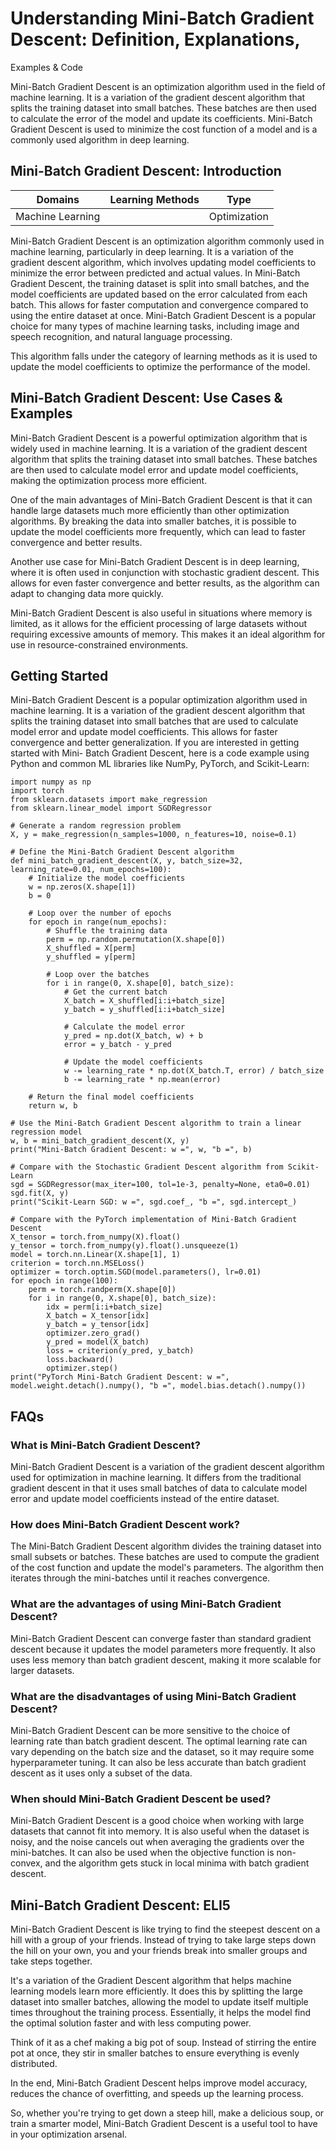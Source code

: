 # Understanding Mini-Batch Gradient Descent: Definition, Explanations,
Examples & Code

Mini-Batch Gradient Descent is an optimization algorithm used in the field of
machine learning. It is a variation of the gradient descent algorithm that
splits the training dataset into small batches. These batches are then used to
calculate the error of the model and update its coefficients. Mini-Batch
Gradient Descent is used to minimize the cost function of a model and is a
commonly used algorithm in deep learning.

## Mini-Batch Gradient Descent: Introduction

Domains | Learning Methods | Type  
---|---|---  
Machine Learning |  | Optimization  
  
Mini-Batch Gradient Descent is an optimization algorithm commonly used in
machine learning, particularly in deep learning. It is a variation of the
gradient descent algorithm, which involves updating model coefficients to
minimize the error between predicted and actual values. In Mini-Batch Gradient
Descent, the training dataset is split into small batches, and the model
coefficients are updated based on the error calculated from each batch. This
allows for faster computation and convergence compared to using the entire
dataset at once. Mini-Batch Gradient Descent is a popular choice for many
types of machine learning tasks, including image and speech recognition, and
natural language processing.

This algorithm falls under the category of learning methods as it is used to
update the model coefficients to optimize the performance of the model.

## Mini-Batch Gradient Descent: Use Cases & Examples

Mini-Batch Gradient Descent is a powerful optimization algorithm that is
widely used in machine learning. It is a variation of the gradient descent
algorithm that splits the training dataset into small batches. These batches
are then used to calculate model error and update model coefficients, making
the optimization process more efficient.

One of the main advantages of Mini-Batch Gradient Descent is that it can
handle large datasets much more efficiently than other optimization
algorithms. By breaking the data into smaller batches, it is possible to
update the model coefficients more frequently, which can lead to faster
convergence and better results.

Another use case for Mini-Batch Gradient Descent is in deep learning, where it
is often used in conjunction with stochastic gradient descent. This allows for
even faster convergence and better results, as the algorithm can adapt to
changing data more quickly.

Mini-Batch Gradient Descent is also useful in situations where memory is
limited, as it allows for the efficient processing of large datasets without
requiring excessive amounts of memory. This makes it an ideal algorithm for
use in resource-constrained environments.

## Getting Started

Mini-Batch Gradient Descent is a popular optimization algorithm used in
machine learning. It is a variation of the gradient descent algorithm that
splits the training dataset into small batches that are used to calculate
model error and update model coefficients. This allows for faster convergence
and better generalization. If you are interested in getting started with Mini-
Batch Gradient Descent, here is a code example using Python and common ML
libraries like NumPy, PyTorch, and Scikit-Learn:

    
    
    
    import numpy as np
    import torch
    from sklearn.datasets import make_regression
    from sklearn.linear_model import SGDRegressor
    
    # Generate a random regression problem
    X, y = make_regression(n_samples=1000, n_features=10, noise=0.1)
    
    # Define the Mini-Batch Gradient Descent algorithm
    def mini_batch_gradient_descent(X, y, batch_size=32, learning_rate=0.01, num_epochs=100):
        # Initialize the model coefficients
        w = np.zeros(X.shape[1])
        b = 0
        
        # Loop over the number of epochs
        for epoch in range(num_epochs):
            # Shuffle the training data
            perm = np.random.permutation(X.shape[0])
            X_shuffled = X[perm]
            y_shuffled = y[perm]
            
            # Loop over the batches
            for i in range(0, X.shape[0], batch_size):
                # Get the current batch
                X_batch = X_shuffled[i:i+batch_size]
                y_batch = y_shuffled[i:i+batch_size]
                
                # Calculate the model error
                y_pred = np.dot(X_batch, w) + b
                error = y_batch - y_pred
                
                # Update the model coefficients
                w -= learning_rate * np.dot(X_batch.T, error) / batch_size
                b -= learning_rate * np.mean(error)
        
        # Return the final model coefficients
        return w, b
    
    # Use the Mini-Batch Gradient Descent algorithm to train a linear regression model
    w, b = mini_batch_gradient_descent(X, y)
    print("Mini-Batch Gradient Descent: w =", w, "b =", b)
    
    # Compare with the Stochastic Gradient Descent algorithm from Scikit-Learn
    sgd = SGDRegressor(max_iter=100, tol=1e-3, penalty=None, eta0=0.01)
    sgd.fit(X, y)
    print("Scikit-Learn SGD: w =", sgd.coef_, "b =", sgd.intercept_)
    
    # Compare with the PyTorch implementation of Mini-Batch Gradient Descent
    X_tensor = torch.from_numpy(X).float()
    y_tensor = torch.from_numpy(y).float().unsqueeze(1)
    model = torch.nn.Linear(X.shape[1], 1)
    criterion = torch.nn.MSELoss()
    optimizer = torch.optim.SGD(model.parameters(), lr=0.01)
    for epoch in range(100):
        perm = torch.randperm(X.shape[0])
        for i in range(0, X.shape[0], batch_size):
            idx = perm[i:i+batch_size]
            X_batch = X_tensor[idx]
            y_batch = y_tensor[idx]
            optimizer.zero_grad()
            y_pred = model(X_batch)
            loss = criterion(y_pred, y_batch)
            loss.backward()
            optimizer.step()
    print("PyTorch Mini-Batch Gradient Descent: w =", model.weight.detach().numpy(), "b =", model.bias.detach().numpy())
    
    

## FAQs

### What is Mini-Batch Gradient Descent?

Mini-Batch Gradient Descent is a variation of the gradient descent algorithm
used for optimization in machine learning. It differs from the traditional
gradient descent in that it uses small batches of data to calculate model
error and update model coefficients instead of the entire dataset.

### How does Mini-Batch Gradient Descent work?

The Mini-Batch Gradient Descent algorithm divides the training dataset into
small subsets or batches. These batches are used to compute the gradient of
the cost function and update the model's parameters. The algorithm then
iterates through the mini-batches until it reaches convergence.

### What are the advantages of using Mini-Batch Gradient Descent?

Mini-Batch Gradient Descent can converge faster than standard gradient descent
because it updates the model parameters more frequently. It also uses less
memory than batch gradient descent, making it more scalable for larger
datasets.

### What are the disadvantages of using Mini-Batch Gradient Descent?

Mini-Batch Gradient Descent can be more sensitive to the choice of learning
rate than batch gradient descent. The optimal learning rate can vary depending
on the batch size and the dataset, so it may require some hyperparameter
tuning. It can also be less accurate than batch gradient descent as it uses
only a subset of the data.

### When should Mini-Batch Gradient Descent be used?

Mini-Batch Gradient Descent is a good choice when working with large datasets
that cannot fit into memory. It is also useful when the dataset is noisy, and
the noise cancels out when averaging the gradients over the mini-batches. It
can also be used when the objective function is non-convex, and the algorithm
gets stuck in local minima with batch gradient descent.

## Mini-Batch Gradient Descent: ELI5

Mini-Batch Gradient Descent is like trying to find the steepest descent on a
hill with a group of your friends. Instead of trying to take large steps down
the hill on your own, you and your friends break into smaller groups and take
steps together.

It's a variation of the Gradient Descent algorithm that helps machine learning
models learn more efficiently. It does this by splitting the large dataset
into smaller batches, allowing the model to update itself multiple times
throughout the training process. Essentially, it helps the model find the
optimal solution faster and with less computing power.

Think of it as a chef making a big pot of soup. Instead of stirring the entire
pot at once, they stir in smaller batches to ensure everything is evenly
distributed.

In the end, Mini-Batch Gradient Descent helps improve model accuracy, reduces
the chance of overfitting, and speeds up the learning process.

So, whether you're trying to get down a steep hill, make a delicious soup, or
train a smarter model, Mini-Batch Gradient Descent is a useful tool to have in
your optimization arsenal.